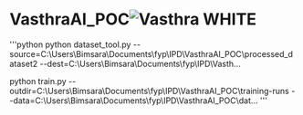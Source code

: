 # VasthraAI_POC![Vasthra WHITE](https://github.com/user-attachments/assets/e1ceb98c-de8a-43fb-9eb9-b66e95552177)

'''python
python dataset_tool.py --source=C:\Users\Bimsara\Documents\fyp\IPD\VasthraAI_POC\processed_dataset2 --dest=C:\Users\Bimsara\Documents\fyp\IPD\Vasth...

python train.py --outdir=C:\Users\Bimsara\Documents\fyp\IPD\VasthraAI_POC\training-runs --data=C:\Users\Bimsara\Documents\fyp\IPD\VasthraAI_POC\dat...
'''
